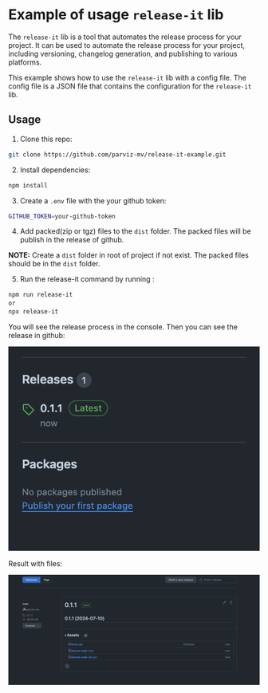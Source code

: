 # Example of usage `release-it` lib

The `release-it` lib is a tool that automates the release process for your project. It can be used to automate the release process for your project, including versioning, changelog generation, and publishing to various platforms.

This example shows how to use the `release-it` lib with a config file. The config file is a JSON file that contains the configuration for the `release-it` lib.

## Usage

1. Clone this repo:

```bash
git clone https://github.com/parviz-mv/release-it-example.git
```

2. Install dependencies:

```bash
npm install
```

3. Create a `.env` file with the your github token:

```bash
GITHUB_TOKEN=your-github-token
```

4. Add packed(zip or tgz) files to the `dist` folder. The packed files will be publish in the release of github.

**NOTE:** Create a `dist` folder in root of project if not exist. The packed files should be in the `dist` folder.

5. Run the release-it command by running :

```bash
npm run release-it
or
npx release-it
```

You will see the release process in the console. Then you can see the release in github:

![release-result](./assets/release-result.png)

Result with files:

![release-result-with-files](./assets/release-result-with-files.png)
